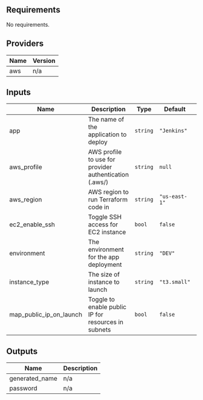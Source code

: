 <!-- BEGINNING OF PRE-COMMIT-TERRAFORM DOCS HOOK -->
## Requirements

No requirements.

## Providers

| Name | Version |
|------|---------|
| aws | n/a |

## Inputs

| Name | Description | Type | Default | Required |
|------|-------------|------|---------|:--------:|
| app | The name of the application to deploy | `string` | `"Jenkins"` | no |
| aws\_profile | AWS profile to use for provider authentication (.aws/) | `string` | `null` | no |
| aws\_region | AWS region to run Terraform code in | `string` | `"us-east-1"` | no |
| ec2\_enable\_ssh | Toggle SSH access for EC2 instance | `bool` | `false` | no |
| environment | The environment for the app deployment | `string` | `"DEV"` | no |
| instance\_type | The size of instance to launch | `string` | `"t3.small"` | no |
| map\_public\_ip\_on\_launch | Toggle to enable public IP for resources in subnets | `bool` | `false` | no |

## Outputs

| Name | Description |
|------|-------------|
| generated\_name | n/a |
| password | n/a |

<!-- END OF PRE-COMMIT-TERRAFORM DOCS HOOK -->
